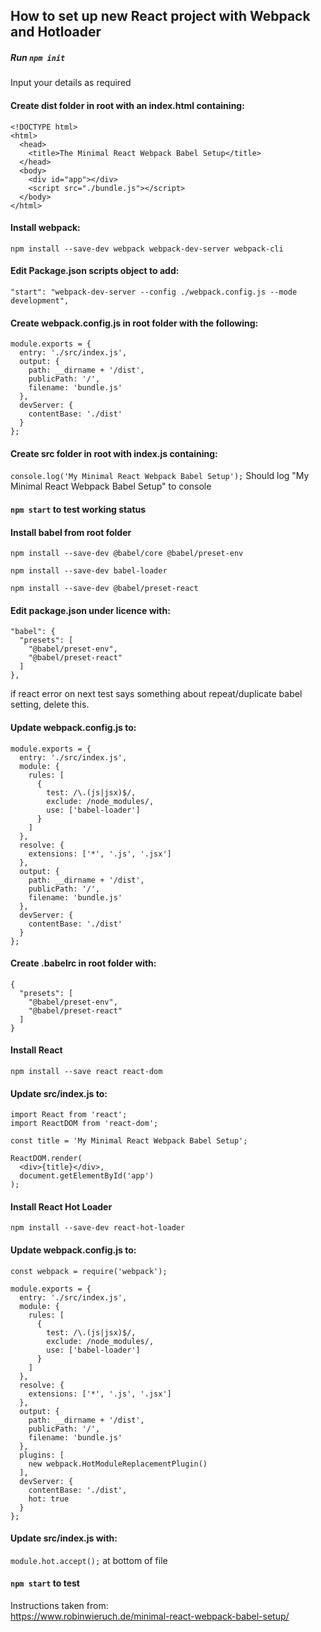 ## How to set up new React project with Webpack and Hotloader


##### Run `npm init`
Input your details as required

#### Create dist folder in root with an index.html containing:
```
<!DOCTYPE html>
<html>
  <head>
    <title>The Minimal React Webpack Babel Setup</title>
  </head>
  <body>
    <div id="app"></div>
    <script src="./bundle.js"></script>
  </body>
</html>
```


#### Install webpack:
`npm install --save-dev webpack webpack-dev-server webpack-cli`


#### Edit Package.json scripts object to add:
`"start": "webpack-dev-server --config ./webpack.config.js --mode development",`


#### Create webpack.config.js in root folder with the following:
```
module.exports = {
  entry: './src/index.js',
  output: {
    path: __dirname + '/dist',
    publicPath: '/',
    filename: 'bundle.js'
  },
  devServer: {
    contentBase: './dist'
  }
};
```


#### Create src folder in root with index.js containing:
`console.log('My Minimal React Webpack Babel Setup');`
Should log "My Minimal React Webpack Babel Setup" to console


#### `npm start` to test working status


#### Install babel from root folder
`npm install --save-dev @babel/core @babel/preset-env`

`npm install --save-dev babel-loader`

`npm install --save-dev @babel/preset-react`


#### Edit package.json under licence with:
```
"babel": {
  "presets": [
    "@babel/preset-env",
    "@babel/preset-react"
  ]
},
```
if react error on next test says something about repeat/duplicate babel setting, delete this.


#### Update webpack.config.js to:
```
module.exports = {
  entry: './src/index.js',
  module: {
    rules: [
      {
        test: /\.(js|jsx)$/,
        exclude: /node_modules/,
        use: ['babel-loader']
      }
    ]
  },
  resolve: {
    extensions: ['*', '.js', '.jsx']
  },
  output: {
    path: __dirname + '/dist',
    publicPath: '/',
    filename: 'bundle.js'
  },
  devServer: {
    contentBase: './dist'
  }
};
```


#### Create .babelrc in root folder with:
```
{
  "presets": [
    "@babel/preset-env",
    "@babel/preset-react"
  ]
}
```


#### Install React
`npm install --save react react-dom`


#### Update src/index.js to:
```
import React from 'react';
import ReactDOM from 'react-dom';

const title = 'My Minimal React Webpack Babel Setup';

ReactDOM.render(
  <div>{title}</div>,
  document.getElementById('app')
);
```


#### Install React Hot Loader
`npm install --save-dev react-hot-loader`


#### Update webpack.config.js to:
```
const webpack = require('webpack');

module.exports = {
  entry: './src/index.js',
  module: {
    rules: [
      {
        test: /\.(js|jsx)$/,
        exclude: /node_modules/,
        use: ['babel-loader']
      }
    ]
  },
  resolve: {
    extensions: ['*', '.js', '.jsx']
  },
  output: {
    path: __dirname + '/dist',
    publicPath: '/',
    filename: 'bundle.js'
  },
  plugins: [
    new webpack.HotModuleReplacementPlugin()
  ],
  devServer: {
    contentBase: './dist',
    hot: true
  }
};
```


#### Update src/index.js with:
`module.hot.accept();` at bottom of file


#### `npm start` to test


Instructions taken from:<br />
https://www.robinwieruch.de/minimal-react-webpack-babel-setup/
